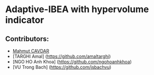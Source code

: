 # Adaptive-IBEA with hypervolume indicator
## Contributors:
* [Mahmut CAVDAR](http://www.github.com/mcavdar)
* [TARGHI Amal] (https://github.com/amaltarghi)
* [NGO HO Anh Khoa] (https://github.com/ngohoanhkhoa)
* [VU Trong Bach] (https://github.com/jsbachvu)
